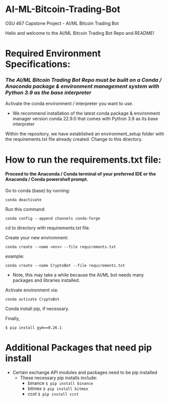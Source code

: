 # AI-ML-Bitcoin-Trading-Bot
OSU 467 Capstone Project - AI/ML Bitcoin Trading Bot  

Hello and welcome to the AI/ML Bitcoin Trading Bot Repo and README!

# Required Environment Specifications:

### *The AI/ML Bitcoin Trading Bot Repo must be built on a Conda / Anaconda package & environment management system with Python 3.9 as the base interpreter*

Activate the conda environment / interpreter you want to use.
- We recommend installation of the latest conda package & environment manager version conda 22.9.0 that comes with Python 3.9 as its base interpreter

Within the repository, we have established an environment_setup folder with the 
requirements.txt file already created. Change to this directory.

# How to run the requirements.txt file:

#### Proceed to the Anaconda / Conda terminal of your preferred IDE or the Anaconda / Conda powershell prompt.

Go to conda (base) by running: 
```
conda deactivate
```

Run this command: 
```
conda config --append channels conda-forge
```

cd to directory with requirements.txt file.

Create your new environment: 
```
conda create --name <env> --file requirements.txt
```

example: 
```
conda create --name CryptoBot --file requirements.txt
```
- Note, this may take a while because the AI/ML bot needs many packages and libraries installed.

Activate environment via:
```
conda activate CryptoBot
```

Conda install pip, if necessary.

Finally, 

```
$ pip install gym==0.26.1
```

# Additional Packages that need pip install 

- Certain exchange API modules and packages need to be pip installed 
  - These necessary pip installs include: 
    - binance ```$ pip install binance ```
    - bitmex ```$ pip install bitmex ```
    - ccxt ```$ pip install ccxt ```